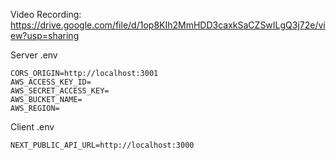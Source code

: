 Video Recording: https://drive.google.com/file/d/1op8KIh2MmHDD3caxkSaCZSwILgQ3j72e/view?usp=sharing

Server .env

```
CORS_ORIGIN=http://localhost:3001
AWS_ACCESS_KEY_ID=
AWS_SECRET_ACCESS_KEY=
AWS_BUCKET_NAME=
AWS_REGION=
```

Client .env

```
NEXT_PUBLIC_API_URL=http://localhost:3000
```
